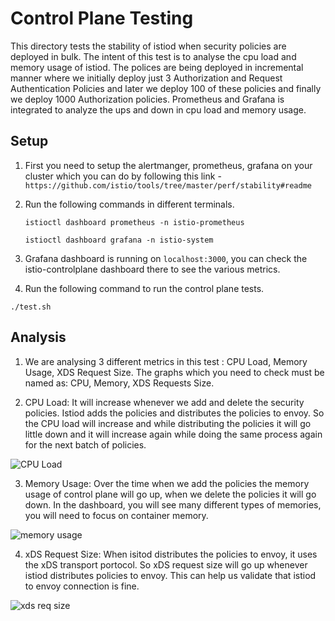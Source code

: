 # Control Plane Testing

This directory tests the stability of istiod when security policies are deployed in bulk. The intent of this test is to analyse the cpu load and memory usage of istiod. The polices are being deployed in incremental manner where we initially deploy just 3 Authorization and Request Authentication Policies and later we deploy 100 of these policies and finally we deploy 1000 Authorization policies. Prometheus and Grafana is integrated to analyze the ups and down in cpu load and memory usage.

## Setup

1) First you need to setup the alertmanger, prometheus, grafana on your cluster which you can do by following this link - `https://github.com/istio/tools/tree/master/perf/stability#readme`

2) Run the following commands in different terminals.

    `istioctl dashboard prometheus -n istio-prometheus`

    `istioctl dashboard grafana -n istio-system`

3) Grafana dashboard is running on `localhost:3000`, you can check the istio-controlplane dashboard there to see the various metrics.

4) Run the following command to run the control plane tests.

```console
./test.sh
```

## Analysis

1) We are analysing 3 different metrics in this test : CPU Load, Memory Usage, XDS Request Size. The graphs which you need to check must be named as: CPU, Memory, XDS Requests Size.

2) CPU Load: It will increase whenever we add and delete the security policies. Istiod adds the policies and distributes the policies to envoy. So the CPU load will increase and while distributing the policies it will go little down and it will increase again while doing the same process again for the next batch of policies.

<img src="./testdata/cpu_load.png" alt="CPU Load" />

3) Memory Usage: Over the time when we add the policies the memory usage of control plane will go up, when we delete the policies it will go down. In the dashboard, you will see many different types of memories, you will need to focus on container memory.

<img src="./testdata/memory_usage.png" alt="memory usage" />

4) xDS Request Size: When isitod distributes the policies to envoy, it uses the xDS transport portocol. So xDS request size will go up whenever istiod distributes policies to envoy. This can help us validate that istiod to envoy connection is fine.

<img src="./testdata/xds_req_size.png" alt="xds req size" />
